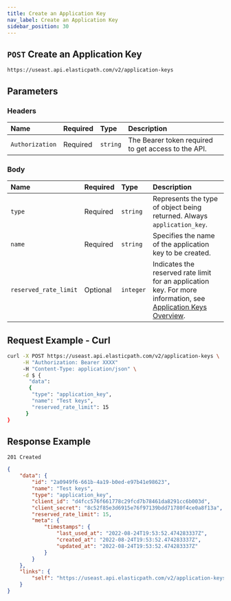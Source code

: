 ```yaml
---
title: Create an Application Key
nav_label: Create an Application Key
sidebar_position: 30
---
```


## `POST` Create an Application Key

```http
https://useast.api.elasticpath.com/v2/application-keys
```

## Parameters

### Headers

| Name            | Required | Type     | Description                                         |
|:----------------|:---------|:---------|:----------------------------------------------------|
| `Authorization` | Required | `string` | The Bearer token required to get access to the API. |

### Body

 Name   | Required | Type     | Description                                                             |
|:-------|:---------|:---------|:------------------------------------------------------------------------|
| `type` | Required | `string` | Represents the type of object being returned. Always `application_key`. |
| `name` | Required | `string` | Specifies the name of the application key to be created. |
| `reserved_rate_limit` | Optional| `integer` | Indicates the reserved rate limit for an application key. For more information, see [Application Keys Overview](/guides/Getting%20Started/authentication/application-keys/application-keys-overview). |

## Request Example - Curl

```bash
curl -X POST https://useast.api.elasticpath.com/v2/application-keys \
     -H "Authorization: Bearer XXXX"
     -H "Content-Type: application/json" \
     -d $ {
       "data":
       {
        "type": "application_key",
        "name": "Test keys",
        "reserved_rate_limit": 15
      }
}
```

## Response Example

`201 Created`

```json
{
    "data": {
        "id": "2a0949f6-661b-4a19-b0ed-e97b41e98623",
        "name": "Test keys",
        "type": "application_key",
        "client_id": "d4fcc576f661778c29fcd7b78461da8291cc6b003d",
        "client_secret": "8c52f85e3d6915e76f97139bdd71780f4ce0a8f13a",
        "reserved_rate_limit": 15,
        "meta": {
            "timestamps": {
                "last_used_at": "2022-08-24T19:53:52.474283337Z",
                "created_at": "2022-08-24T19:53:52.474283337Z",
                "updated_at": "2022-08-24T19:53:52.474283337Z"
            }
        }
    },
    "links": {
        "self": "https://useast.api.elasticpath.com/v2/application-keys/2a0949f6-661b-4a19-b0ed-e97b41e98623"
    }
}
```
